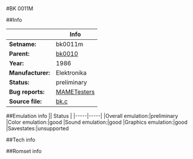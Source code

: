 #BK 0011M

##Info

||Info|
|-----|-----|
|**Setname:**|bk0011m
|**Parent:**|[bk0010](bk0010.md)
|**Year:**|1986
|**Manufacturer:**|Elektronika
|**Status:**|preliminary
|**Bug reports:**|[MAMETesters](http://mametesters.org/view_all_set.php?type=1&temporary=y&search=bk.c)
|**Source file:**|[bk.c](https://github.com/mamedev/mame/blob/master/src/mess/drivers/bk.c)

##Emulation info
|| Status |
|-----|-----|
|Overall emulation:|preliminary
|Color emulation:|good
|Sound emulation:|good
|Graphics emulation:|good
|Savestates:|unsupported

##Tech info

##Romset info

<!--- START OF EDITED COMMENT DO NOT TOUCH TEXT ABOVE-->
